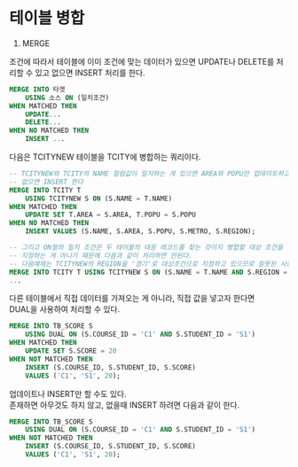 # 테이블 병합

1. MERGE

조건에 따라서 테이블에 이미 조건에 맞는 데이터가 있으면 UPDATE나 DELETE를 처리할 수 있고
없으면 INSERT 처리를 한다.
```SQL
MERGE INTO 타겟 
    USING 소스 ON (일치조건)
WHEN MATCHED THEN
    UPDATE...
    DELETE...
WHEN NO MATCHED THEN
    INSERT ...
```

다음은 TCITYNEW 테이블을 TCITY에 병합하는 쿼리이다.
```SQL
-- TCITYNEW와 TCITY의 NAME 컬럼값이 일치하는 게 있으면 AREA와 POPU만 업데이트하고
-- 없으면 INSERT 한다
MERGE INTO TCITY T 
    USING TCITYNEW S ON (S.NAME = T.NAME)
WHEN MATCHED THEN
    UPDATE SET T.AREA = S.AREA, T.POPU = S.POPU
WHEN NO MATCHED THEN 
    INSERT VALUES (S.NAME, S.AREA, S.POPU, S.METRO, S.REGION);

-- 그리고 ON절의 일치 조건은 두 테이블의 대응 레코드를 찾는 것이지 병합할 대상 조건을
-- 지정하는 게 아니기 때문에 다음과 같이 처리하면 안된다.
-- 다음예제는 TCITYNEW의 REGION을 '경기'로 대상조건으로 지정하고 있으므로 잘못된 사용방법이다.
MERGE INTO TCITY T USING TCITYNEW S ON (S.NAME = T.NAME AND S.REGION = '경기')
...
```

다른 테이블에서 직접 데이터를 가져오는 게 아니라, 직접 값을 넣고자 한다면  
DUAL을 사용하여 처리할 수 있다.
```SQL
MERGE INTO TB_SCORE S
    USING DUAL ON (S.COURSE_ID = 'C1' AND S.STUDENT_ID = 'S1')
WHEN MATCHED THEN
    UPDATE SET S.SCORE = 20
WHEN NOT MATCHED THEN
    INSERT (S.COURSE_ID, S.STUDENT_ID, S.SCORE)
    VALUES ('C1', 'S1', 20);
```

업데이트나 INSERT만 할 수도 있다.  
존재하면 아무것도 하지 않고, 없을때 INSERT 하려면 다음과 같이 한다.
```SQL
MERGE INTO TB_SCORE S
    USING DUAL ON (S.COURSE_ID = 'C1' AND S.STUDENT_ID = 'S1')
WHEN NOT MATCHED THEN
    INSERT (S.COURSE_ID, S.STUDENT_ID, S.SCORE)
    VALUES ('C1', 'S1', 20);
```
